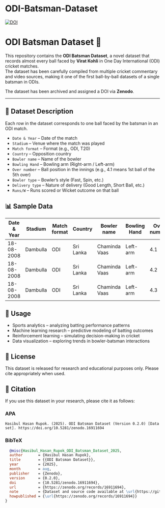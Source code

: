 # ODI-Batsman-Dataset

[![DOI](https://zenodo.org/badge/1040193478.svg)](https://doi.org/10.5281/zenodo.16895583)

# ODI Batsman Dataset 🎯

This repository contains the **ODI Batsman Dataset**, a novel dataset that records almost every ball faced by **Virat Kohli** in One Day International (ODI) cricket matches.  
The dataset has been carefully compiled from multiple cricket commentary and video sources, making it one of the first ball-by-ball datasets of a single batsman in ODIs.

The dataset has been archived and assigned a DOI via **Zenodo**.  

---

## 📂 Dataset Description
Each row in the dataset corresponds to one ball faced by the batsman in an ODI match.
- `Date & Year` – Date of the match
- `Stadium` – Venue where the match was played
- `Match format` – Format (e.g., ODI, T20)
- `Country` – Opposition country
- `Bowler name` – Name of the bowler
- `Bowling Hand` – Bowling arm (Right-arm / Left-arm)
- `Over number` – Ball position in the innings (e.g., 4.1 means 1st ball of the 5th over)
- `Bowler type` – Bowler’s style (Fast, Spin, etc.)
- `Delivery type` – Nature of delivery (Good Length, Short Ball, etc.)
- `Runs/W` – Runs scored or Wicket outcome on that ball

## 📊 Sample Data
| Date & Year | Stadium  | Match format | Country    | Bowler name    | Bowling Hand | Over number | Bowler type | Delivery type   | Runs/W |
|-------------|----------|--------------|------------|----------------|--------------|-------------|-------------|-----------------|--------|
| 18-08-2008  | Dambulla | ODI          | Sri Lanka  | Chaminda Vaas  | Left-arm     | 4.1         | Fast        | Straight Seam   | 0      |
| 18-08-2008  | Dambulla | ODI          | Sri Lanka  | Chaminda Vaas  | Left-arm     | 4.2         | Fast        | Good Length     | W      |
| 18-08-2008  | Dambulla | ODI          | Sri Lanka  | Chaminda Vaas  | Left-arm     | 4.3         | Fast        | Good Length     | 4      |


## 🚀 Usage
- Sports analytics – analyzing batting performance patterns
- Machine learning research – predictive modeling of batting outcomes
- Reinforcement learning – simulating decision-making in cricket
- Data visualization – exploring trends in bowler-batsman interactions

## 📌 License
This dataset is released for research and educational purposes only. Please cite appropriately when used.

## 📖 Citation

If you use this dataset in your research, please cite it as follows:

### APA
```
Hasibul Hasan Rupok. (2025). ODI Batsman Dataset (Version 0.2.0) [Data set]. https://doi.org/10.5281/zenodo.16911694
```

### BibTeX
```bibtex
  @misc{Hasibul_Hasan_Rupok_ODI_Batsman_Dataset_2025,
  author       = {Hasibul Hasan Rupok},
  title        = {{ODI Batsman Dataset}},
  year         = {2025},
  month        = aug,
  publisher    = {Zenodo},
  version      = {0.2.0}, 
  doi          = {10.5281/zenodo.16911694},
  url          = {https://zenodo.org/records/16911694},
  note         = {Dataset and source code available at \url{https://github.com/HasibulRupok/ODI-Batsman-Dataset}},
  howpublished = {\url{https://zenodo.org/records/16911694}}
}

```

